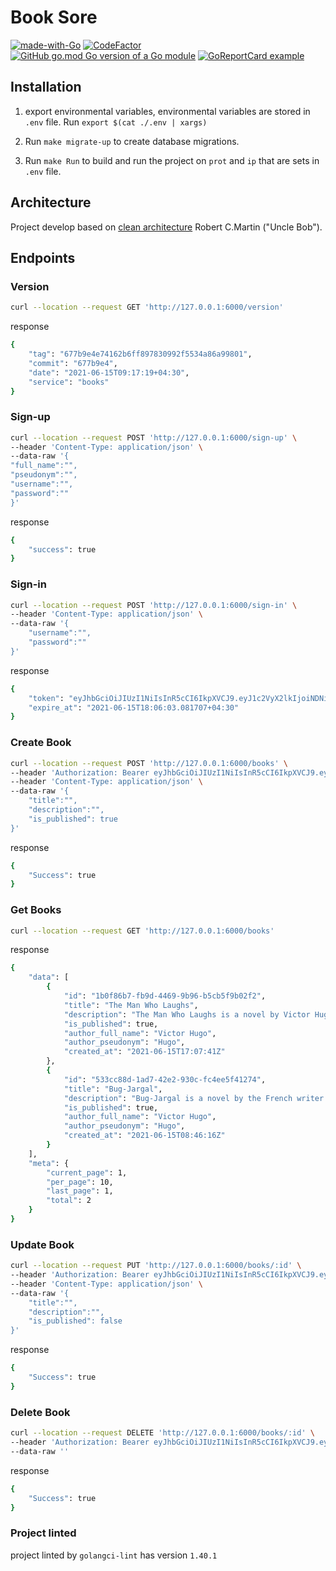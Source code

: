 # Book Sore
[![made-with-Go](https://img.shields.io/badge/Made%20with-Go-1f425f.svg)](http://golang.org)
[![CodeFactor](https://www.codefactor.io/repository/github/masihtehrani/books/badge)](https://www.codefactor.io/repository/github/masihtehrani/books)
[![GitHub go.mod Go version of a Go module](https://img.shields.io/github/go-mod/go-version/gomods/athens.svg)](https://github.com/masihtehrani/books)
[![GoReportCard example](https://goreportcard.com/badge/github.com/masihtehrani/books)](https://goreportcard.com/report/github.com/masihtehrani/books)



## Installation

1. export environmental variables, environmental variables are stored in `.env` file.
   Run `export $(cat ./.env | xargs)`


2. Run `make migrate-up` to create database migrations.

3. Run `make Run` to build and run the project on `prot` and `ip` that are sets in `.env` file.

## Architecture

Project develop based on [clean architecture](https://blog.cleancoder.com/uncle-bob/2012/08/13/the-clean-architecture.html)
Robert C.Martin ("Uncle Bob").

## Endpoints

### Version
```bash 
curl --location --request GET 'http://127.0.0.1:6000/version'
```
response
```bash
{
    "tag": "677b9e4e74162b6ff897830992f5534a86a99801",
    "commit": "677b9e4",
    "date": "2021-06-15T09:17:19+04:30",
    "service": "books"
}
```
### Sign-up
```bash 
curl --location --request POST 'http://127.0.0.1:6000/sign-up' \
--header 'Content-Type: application/json' \
--data-raw '{
"full_name":"",
"pseudonym":"",
"username":"",
"password":""
}'
```
response
```bash
{
    "success": true
}
```
### Sign-in
```bash 
curl --location --request POST 'http://127.0.0.1:6000/sign-in' \
--header 'Content-Type: application/json' \
--data-raw '{
    "username":"",
    "password":""
}'
```
response
```bash
{
    "token": "eyJhbGciOiJIUzI1NiIsInR5cCI6IkpXVCJ9.eyJ1c2VyX2lkIjoiNDNiZTYyOWEtMmZkNC00YWQ4LTkwNTMtMzMyZGRkN2JiZmE2IiwiZXhwIjoxNjIzNzY0MTYzfQ.x1XY4YbwEfEexKPBW5q1qLq4mvIg8e-szoP2aXT2kMU",
    "expire_at": "2021-06-15T18:06:03.081707+04:30"
}
```

### Create Book
```bash 
curl --location --request POST 'http://127.0.0.1:6000/books' \
--header 'Authorization: Bearer eyJhbGciOiJIUzI1NiIsInR5cCI6IkpXVCJ9.eyJ1c2VyX2lkIjoiOGM2ZTdhODYtNGUwYi00MDU3LWI1YzEtOTU5MWNlOWQwZThhIiwiZXhwIjoxNjIzMzMxNDk3fQ.6aAoIWgvOECERzbsspazqEanWaHPs70mIgO4jdvN2ps' \
--header 'Content-Type: application/json' \
--data-raw '{
    "title":"",
    "description":"",
    "is_published": true
}'
```
response
```bash
{
    "Success": true
}
```
### Get Books
```bash 
curl --location --request GET 'http://127.0.0.1:6000/books'
```
response
```bash
{
    "data": [
        {
            "id": "1b0f86b7-fb9d-4469-9b96-b5cb5f9b02f2",
            "title": "The Man Who Laughs",
            "description": "The Man Who Laughs is a novel by Victor Hugo, originally published in April 1869 under the French title L'Homme qui rit. It takes place in England in the 1680s and 1700s, during the reigns of James II and Queen Anne, respectively, and depicts England's royalty and aristocracy of the time as cruel and power-hungry.",
            "is_published": true,
            "author_full_name": "Victor Hugo",
            "author_pseudonym": "Hugo",
            "created_at": "2021-06-15T17:07:41Z"
        },
        {
            "id": "533cc88d-1ad7-42e2-930c-fc4ee5f41274",
            "title": "Bug-Jargal",
            "description": "Bug-Jargal is a novel by the French writer Victor Hugo. First published in 1826, it is a reworked version of an earlier short story of the same name published in the Hugo brothers' magazine Le Conservateur littéraire in 1820.",
            "is_published": true,
            "author_full_name": "Victor Hugo",
            "author_pseudonym": "Hugo",
            "created_at": "2021-06-15T08:46:16Z"
        }
    ],
    "meta": {
        "current_page": 1,
        "per_page": 10,
        "last_page": 1,
        "total": 2
    }
}
```
### Update Book
```bash
curl --location --request PUT 'http://127.0.0.1:6000/books/:id' \
--header 'Authorization: Bearer eyJhbGciOiJIUzI1NiIsInR5cCI6IkpXVCJ9.eyJ1c2VyX2lkIjoiOGM2ZTdhODYtNGUwYi00MDU3LWI1YzEtOTU5MWNlOWQwZThhIiwiZXhwIjoxNjIzNjM5MDA5fQ.1xnWPG6HCtOABp0R-p9WcS7BQGrfFaIAtGE0O0FapbQ' \
--header 'Content-Type: application/json' \
--data-raw '{
    "title":"",
    "description":"",
    "is_published": false
}'
```
response
```bash
{
    "Success": true
}
```
### Delete Book
```bash
curl --location --request DELETE 'http://127.0.0.1:6000/books/:id' \
--header 'Authorization: Bearer eyJhbGciOiJIUzI1NiIsInR5cCI6IkpXVCJ9.eyJ1c2VyX2lkIjoiNDNiZTYyOWEtMmZkNC00YWQ4LTkwNTMtMzMyZGRkN2JiZmE2IiwiZXhwIjoxNjIzNzY0MTYzfQ.x1XY4YbwEfEexKPBW5q1qLq4mvIg8e-szoP2aXT2kMU' \
--data-raw ''
```
response
```bash
{
    "Success": true
}
```

### Project linted
project linted by `golangci-lint` has version `1.40.1`
